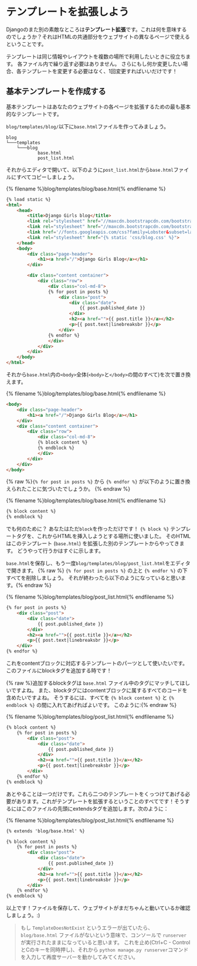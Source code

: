 # テンプレートを拡張しよう

Djangoのまた別の素敵なところは**テンプレート拡張**です。これは何を意味するのでしょうか？それはHTMLの共通部分をウェブサイトの異なるページで使えるということです。

テンプレートは同じ情報やレイアウトを複数の場所で利用したいときに役立ちます。 各ファイル内で繰り返す必要はありません。 さらにもし何か変更したい場合、各テンプレートを変更する必要はなく、1回変更すればいいだけです！

## 基本テンプレートを作成する

基本テンプレートはあなたのウェブサイトの各ページを拡張するための最も基本的なテンプレートです。

`blog/templates/blog/`以下に`base.html`ファイルを作ってみましょう。

    blog
    └───templates
        └───blog
                base.html
                post_list.html
    

それからエディタで開いて、以下のように`post_list.html`から`base.html`ファイルにすべてコピーしましょう。

{% filename %}blog/templates/blog/base.html{% endfilename %}

```html
{% load static %}
<html>
    <head>
        <title>Django Girls blog</title>
        <link rel="stylesheet" href="//maxcdn.bootstrapcdn.com/bootstrap/3.2.0/css/bootstrap.min.css">
        <link rel="stylesheet" href="//maxcdn.bootstrapcdn.com/bootstrap/3.2.0/css/bootstrap-theme.min.css">
        <link href='//fonts.googleapis.com/css?family=Lobster&subset=latin,latin-ext' rel='stylesheet' type='text/css'>
        <link rel="stylesheet" href="{% static 'css/blog.css' %}">
    </head>
    <body>
        <div class="page-header">
            <h1><a href="/">Django Girls Blog</a></h1>
        </div>

        <div class="content container">
            <div class="row">
                <div class="col-md-8">
                {% for post in posts %}
                    <div class="post">
                        <div class="date">
                            {{ post.published_date }}
                        </div>
                        <h2><a href="">{{ post.title }}</a></h2>
                        <p>{{ post.text|linebreaksbr }}</p>
                    </div>
                {% endfor %}
                </div>
            </div>
        </div>
    </body>
</html>
```

それから`base.html`内の`<body>`全体(`<body>`と`</body>`の間のすべて)を次で置き換えます。

{% filename %}blog/templates/blog/base.html{% endfilename %}

```html
<body>
    <div class="page-header">
        <h1><a href="/">Django Girls Blog</a></h1>
    </div>
    <div class="content container">
        <div class="row">
            <div class="col-md-8">
            {% block content %}
            {% endblock %}
            </div>
        </div>
    </div>
</body>
```

{% raw %}`{% for post in posts %}` から `{% endfor %}` が以下のように置き換えられたことに気づいたでしょうか。 {% endraw %}

{% filename %}blog/templates/blog/base.html{% endfilename %}

```html
{% block content %}
{% endblock %}
```

でも何のために？ あなたはただ`block`を作っただけです！ `{% block %}` テンプレートタグを、これからHTMLを挿入しようとする場所に使いました。 そのHTMLはこのテンプレート (`base.html`) を拡張した別のテンプレートからやってきます。 どうやって行うかはすぐに示します。

`base.html`を保存し、もう一度`blog/templates/blog/post_list.html`をエディタで開きます。 {% raw %} `{% for post in posts %}` の上と `{% endfor %}` の下すべてを削除しましょう。 それが終わったら以下のようになっていると思います。{% endraw %}

{% filename %}blog/templates/blog/post_list.html{% endfilename %}

```html
{% for post in posts %}
    <div class="post">
        <div class="date">
            {{ post.published_date }}
        </div>
        <h2><a href="">{{ post.title }}</a></h2>
        <p>{{ post.text|linebreaksbr }}</p>
    </div>
{% endfor %}
```

これをcontentブロックに対応するテンプレートのパーツとして使いたいです。このファイルにblockタグを追加する時です！

{% raw %}追加するblockタグは `base.html` ファイル中のタグにマッチしてほしいですよね。 また、blockタグにはcontentブロックに属するすべてのコードを含めたいですよね。 そうするには、すべてを `{% block content %}` と `{% endblock %}` の間に入れてあげればよいです。 このように:{% endraw %}

{% filename %}blog/templates/blog/post_list.html{% endfilename %}

```html
{% block content %}
    {% for post in posts %}
        <div class="post">
            <div class="date">
                {{ post.published_date }}
            </div>
            <h2><a href="">{{ post.title }}</a></h2>
            <p>{{ post.text|linebreaksbr }}</p>
        </div>
    {% endfor %}
{% endblock %}
```

あとやることは一つだけです。これら二つのテンプレートをくっつけてあげる必要があります。これがテンプレートを拡張するということのすべてです！そうするにはこのファイルの先頭にextendsタグを追加します。次のように：

{% filename %}blog/templates/blog/post_list.html{% endfilename %}

```html
{% extends 'blog/base.html' %}

{% block content %}
    {% for post in posts %}
        <div class="post">
            <div class="date">
                {{ post.published_date }}
            </div>
            <h2><a href="">{{ post.title }}</a></h2>
            <p>{{ post.text|linebreaksbr }}</p>
        </div>
    {% endfor %}
{% endblock %}
```

以上です！ファイルを保存して、ウェブサイトがまだちゃんと動いているか確認しましょう。:)

> もし `TemplateDoesNotExist` というエラーが出ていたら、 `blog/base.html` ファイルがないという意味で、コンソールで `runserver` が実行されたままになっていると思います。 これを止め(Ctrl+C - ControlとCのキーを同時押し)、それから `python manage.py runserver`コマンドを入力して再度サーバーを動かしてみてください。